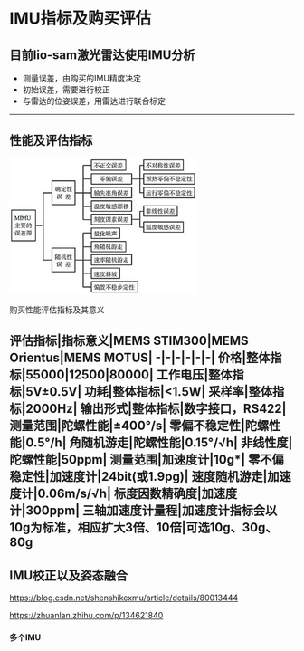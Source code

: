 
# IMU指标及购买评估

## 目前lio-sam激光雷达使用IMU分析

- 测量误差，由购买的IMU精度决定
- 初始误差，需要进行校正
- 与雷达的位姿误差，用雷达进行联合标定


---

## 性能及评估指标

![](imu误差.jpg)



购买性能评估指标及其意义

评估指标|指标意义|MEMS STIM300|MEMS Orientus|MEMS MOTUS|
-|-|-|-|-|-|
价格|整体指标|55000|12500|80000|
工作电压|整体指标|5V±0.5V|
功耗|整体指标|<1.5W|
采样率|整体指标|2000Hz|
输出形式|整体指标|数字接口，RS422|
测量范围|陀螺性能|±400°/s|
零偏不稳定性|陀螺性能|0.5°/h|
角随机游走|陀螺性能|0.15°/√h|
非线性度|陀螺性能|50ppm|
测量范围|加速度计|10g*|
零不偏稳定性|加速度计|24bit(或1.9pg)|
速度随机游走|加速度计|0.06m/s/√h|
标度因数精确度|加速度计|300ppm|
三轴加速度计量程|加速度计指标会以10g为标准，相应扩大3倍、10倍|可选10g、30g、80g
---



## IMU校正以及姿态融合

https://blog.csdn.net/shenshikexmu/article/details/80013444

https://zhuanlan.zhihu.com/p/134621840

#### 多个IMU

